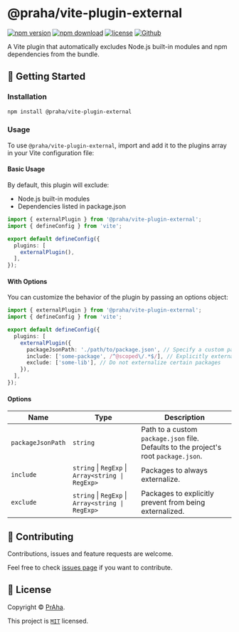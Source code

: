# @praha/vite-plugin-external

[![npm version](https://badge.fury.io/js/@praha%2Fvite-plugin-external.svg)](https://www.npmjs.com/package/@praha/vite-plugin-external)
[![npm download](https://img.shields.io/npm/dm/@praha/vite-plugin-external.svg)](https://www.npmjs.com/package/@praha/vite-plugin-external)
[![license](https://img.shields.io/badge/License-MIT-green.svg)](https://github.com/praha-inc/vite-plugin-external/blob/main/LICENSE)
[![Github](https://img.shields.io/github/followers/praha-inc?label=Follow&logo=github&style=social)](https://github.com/orgs/praha-inc/followers)

A Vite plugin that automatically excludes Node.js built-in modules and npm dependencies from the bundle.

## 👏 Getting Started

### Installation

```bash
npm install @praha/vite-plugin-external
```

### Usage

To use `@praha/vite-plugin-external`, import and add it to the plugins array in your Vite configuration file:

#### Basic Usage

By default, this plugin will exclude:

- Node.js built-in modules
- Dependencies listed in package.json

```ts
import { externalPlugin } from '@praha/vite-plugin-external';
import { defineConfig } from 'vite';

export default defineConfig({
  plugins: [
    externalPlugin(),
  ],
});
```

#### With Options

You can customize the behavior of the plugin by passing an options object:

```ts
import { externalPlugin } from '@praha/vite-plugin-external';
import { defineConfig } from 'vite';

export default defineConfig({
  plugins: [
    externalPlugin({
      packageJsonPath: './path/to/package.json', // Specify a custom package.json path
      include: ['some-package', /^@scoped\/.*$/], // Explicitly externalize specific packages
      exclude: ['some-lib'], // Do not externalize certain packages
    }),
  ],
});
```

#### Options

| Name              | Type                                              | Description                                                                          |
|-------------------|---------------------------------------------------|--------------------------------------------------------------------------------------|
| `packageJsonPath` | `string`                                          | Path to a custom `package.json` file. Defaults to the project's root `package.json`. |
| `include`         | `string` \| `RegExp` \| `Array<string \| RegExp>` | Packages to always externalize.                                                      |
| `exclude`         | `string` \| `RegExp` \| `Array<string \| RegExp>` | Packages to explicitly prevent from being externalized.                              |

## 🤝 Contributing

Contributions, issues and feature requests are welcome.

Feel free to check [issues page](https://github.com/praha-inc/vite-plugin-external/issues) if you want to contribute.

## 📝 License

Copyright © [PrAha](https://www.praha-inc.com/).

This project is [```MIT```](https://github.com/praha-inc/vite-plugin-external/blob/main/LICENSE) licensed.
